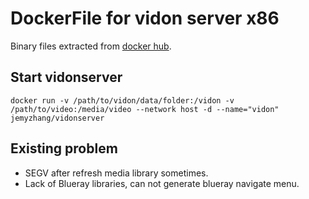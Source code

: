 DockerFile for vidon server x86
====
Binary files extracted from [docker hub](https://hub.docker.com/r/vidonmedev/vidonserver/).

## Start vidonserver

```
docker run -v /path/to/vidon/data/folder:/vidon -v /path/to/video:/media/video --network host -d --name="vidon" jemyzhang/vidonserver
```

## Existing problem
- SEGV after refresh media library sometimes.
- Lack of Blueray libraries, can not generate blueray navigate menu.
